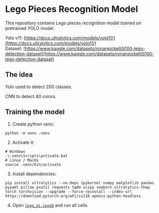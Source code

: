 # Lego Pieces Recognition Model

This repository contains Lego pieces recognition model trained on pretrained YOLO model.

Yolo v11: [https://docs.ultralytics.com/models/yolo11/](https://docs.ultralytics.com/models/yolo11/) \
Dataset: [https://www.kaggle.com/datasets/ronanpickell/b100-lego-detection-dataset](https://www.kaggle.com/datasets/ronanpickell/b100-lego-detection-dataset)

## The idea

Yolo used to detect 200 classes.

CNN to detect 40 colors.

## Training the model

1. Create python venv:

```terminal
python -m venv .venv
```

2. Activate it:

```terminal
# Windows
.\.venv\Scripts\activate.bat
# Linux / MacOs
source .venv/bin/activate
```

3. Install dependencies:

```terminal
pip install ultralytics --no-deps ipykernel numpy matplotlib pandas pyyaml pillow psutil requests tqdm scipy seaborn ultralytics-thop torch torchvision --upgrade --force-reinstall --index-url https://download.pytorch.org/whl/cu118 opencv-python-headless
```

4. Open [`lego_ai.ipynb`](./lego_ai.ipynb) and run all cells.
